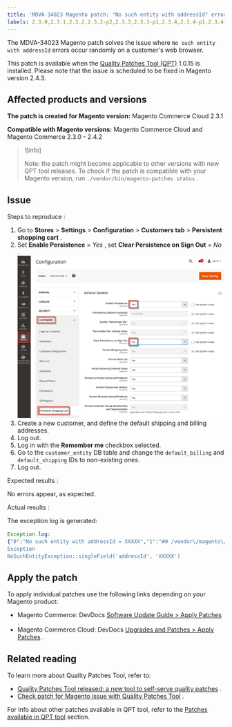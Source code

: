 ```yaml
---
title: 'MDVA-34023 Magento patch: "No such entity with addressId" error'
labels: 2.3.0,2.3.1,2.3.2,2.3.2-p2,2.3.3,2.3.3-p1,2.3.4,2.3.4-p1,2.3.4-p2,2.3.5,2.3.5-p1,2.3.5-p2,2.3.6,2.4.0,2.4.0-p1,2.4.1,2.4.1-p1,2.4.2,QPT 1.0.15,QPT patches,Magento Commerce,Magento Commerce Cloud,Quality Patches Tool,No such entity with addressId,browser,error,exception log
---
```


The MDVA-34023 Magento patch solves the issue where `No such entity with addressId` errors occur randomly on a customer's web browser.

This patch is available when the [Quality Patches Tool (QPT)](https://devdocs.magento.com/guides/v2.4/comp-mgr/patching.html#mqp) 1.0.15 is installed. Please note that the issue is scheduled to be fixed in Magento version 2.4.3.

## Affected products and versions

 **The patch is created for Magento version:** Magento Commerce Cloud 2.3.1

 **Compatible with Magento versions:** Magento Commerce Cloud and Magento Commerce 2.3.0 - 2.4.2

>![info]
>
>Note: the patch might become applicable to other versions with new QPT tool releases. To check if the patch is compatible with your Magento version, run `./vendor/bin/magento-patches status` .

## Issue

 <span class="wysiwyg-underline">Steps to reproduce</span> :

1. Go to **Stores** > **Settings** > **Configuration** > **Customers tab** > **Persistent shopping cart** .
1. Set **Enable Persistence** = *Yes* , set **Clear Persistence on Sign Out** = *No* .    ![persistent_shopping_cart_magento_2.4.1.png](assets/persistent_shopping_cart_magento_2.4.1.png)    
1. Create a new customer, and define the default shipping and billing addresses.
1. Log out.
1. Log in with the **Remember me** checkbox selected.
1. Go to the `customer_entity` DB table and change the `default_billing` and `default_shipping` IDs to non-existing ones.
1. Log out.

 <span class="wysiwyg-underline">Expected results</span> :

No errors appear, as expected.

 <span class="wysiwyg-underline">Actual results</span> :

The exception log is generated:

```php
Exception.log:
{"0":"No such entity with addressId = XXXXX","1":"#0 /vendor\/magento\/module-customer\/Model\/AddressRegistry.php(49): Magento\\Framework
Exception
NoSuchEntityException::singleField('addressId', 'XXXXX')
```

 
## Apply the patch

To apply individual patches use the following links depending on your Magento product:

* Magento Commerce: DevDocs [Software Update Guide > Apply Patches](https://devdocs.magento.com/guides/v2.4/comp-mgr/patching.html) .
* Magento Commerce Cloud: DevDocs [Upgrades and Patches > Apply Patches](https://devdocs.magento.com/cloud/project/project-patch.html) .

## Related reading

To learn more about Quality Patches Tool, refer to:

* [Quality Patches Tool released: a new tool to self-serve quality patches](https://support.magento.com/hc/en-us/articles/360047139492) .
* [Check patch for Magento issue with Quality Patches Tool](https://support.magento.com/hc/en-us/articles/360047125252) .

For info about other patches available in QPT tool, refer to the [Patches available in QPT tool](https://support.magento.com/hc/en-us/sections/360010506631-Patches-available-in-QPT-tool-) section.
